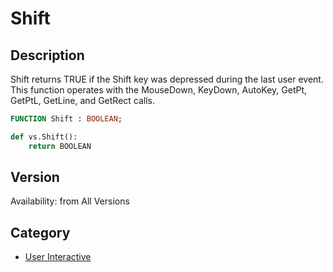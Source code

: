 # Shift

## Description
Shift returns TRUE if the Shift key was depressed during the last user event. This function operates with the MouseDown, KeyDown, AutoKey, GetPt, GetPtL, GetLine, and GetRect calls.

```pascal
FUNCTION Shift : BOOLEAN;
```

```python
def vs.Shift():
    return BOOLEAN
```

## Version
Availability: from All Versions

## Category
* [User Interactive](../Categories/User%20Interactive.md)
